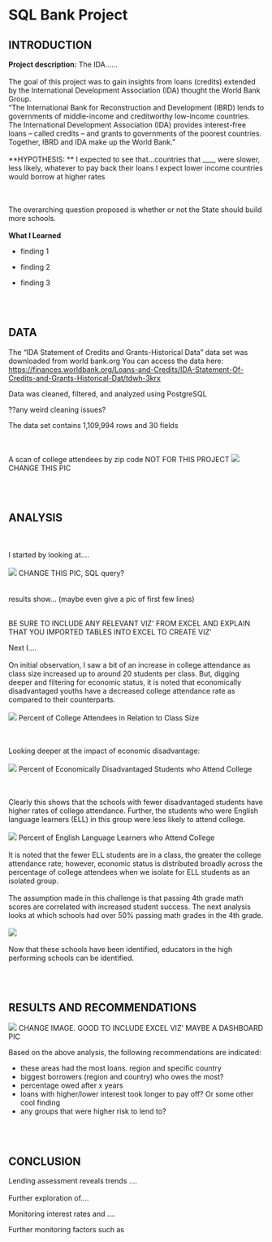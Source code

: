# SQL Bank Project
 
## INTRODUCTION

**Project description:** The IDA......
<br><br>
The goal of this project was to gain insights from loans (credits) extended by the International Development Association (IDA) thought the World Bank Group.   
“The International Bank for Reconstruction and Development (IBRD) lends to governments of middle-income and creditworthy low-income countries.
The International Development Association (IDA) provides interest-free loans – called credits – and grants to governments of the poorest countries.
Together, IBRD and IDA make up the World Bank.”
<br><br>
**HYPOTHESIS:  **
I expected to see that…countries that ____ were slower, less likely, whatever to pay back their loans
I expect lower income countries would borrow at higher rates

<br><br>
The overarching question proposed is whether or not the State should build more schools.
<br><br>
**What I Learned**
* finding 1

* finding 2

* finding 3

<br><br>
## DATA

The “IDA Statement of Credits and Grants-Historical Data” data set was downloaded from world bank.org
You can access the data here:  https://finances.worldbank.org/Loans-and-Credits/IDA-Statement-Of-Credits-and-Grants-Historical-Dat/tdwh-3krx

Data was cleaned, filtered, and analyzed using PostgreSQL

??any weird cleaning issues?

The data set contains 1,109,994 rows and 30 fields

<br><br>
A scan of college attendees by zip code NOT FOR THIS PROJECT
<img src="images/Distribution of College Attendees.png?raw=true"/>  CHANGE THIS PIC

<br><br>
## ANALYSIS

<br><br>
I started by looking at.... 
<br><br>
<img src="images/LowestGradRates_MA_Schools.png?raw=true"/>  CHANGE THIS PIC, SQL query?  
<br><br>
results show... (maybe even give a pic of first few lines)
<br><br>

BE SURE TO INCLUDE ANY RELEVANT VIZ' FROM EXCEL AND EXPLAIN THAT YOU IMPORTED TABLES INTO EXCEL TO CREATE VIZ'

Next I....
<br><br>
On initial observation, I saw a bit of an increase in college attendance as class size increased up to around 20 students per class. But, digging deeper and filtering for economic status, it is noted that economically disadvantaged youths have a decreased college attendance rate as compared to their counterparts.
<br><br>
<img src="images/PercentCollegeVsClassSize_Image.png?raw=true"/>
Percent of College Attendees in Relation to Class Size

<br><br>
Looking deeper at the impact of economic disadvantage:
<br><br>
<img src="images/PercentCollegeVsEconomicDisadvantage_Image.png?raw=true"/>
Percent of Economically Disadvantaged Students who Attend College

<br><br>
Clearly this shows that the schools with fewer disadvantaged students have higher rates of college attendance. Further, the students who were English language learners (ELL) in this group were less likely to attend college.
<br><br>
<img src="images/PercentCollegeVsELL_Image.png?raw=true"/>
Percent of English Language Learners who Attend College
<br><br>
It is noted that the fewer ELL students are in a class, the greater the college attendance rate; however, economic status is distributed broadly across the percentage of college attendees when we isolate for ELL students as an isolated group.
<br><br>
The assumption made in this challenge is that passing 4th grade math scores are correlated with increased student success.
The next analysis looks at which schools had over 50% passing math grades in the 4th grade.
<br><br>
<img src="images/SchoolsPassingMath_Image.png?raw=true"/>
<br><br>
Now that these schools have been identified, educators in the high performing schools can be identified.

<br><br>
## RESULTS AND RECOMMENDATIONS

<img src="images/Dashboard_Massachusetts Student Success Evaluation.png?raw=true"/>  CHANGE IMAGE.  GOOD TO INCLUDE EXCEL VIZ'  MAYBE A DASHBOARD PIC

Based on the above analysis, the following recommendations are indicated:
*  these areas had the most loans.  region and specific country
*  biggest borrowers (region and country) who owes the most?
*  percentage owed after x years
*  loans with higher/lower interest took longer to pay off?  Or some other cool finding
*  any groups that were higher risk to lend to?

<br><br>
## CONCLUSION

Lending assessment reveals trends .... 
<br><br>
Further exploration of....

Monitoring interest rates and .... 

Further monitoring factors such as  

